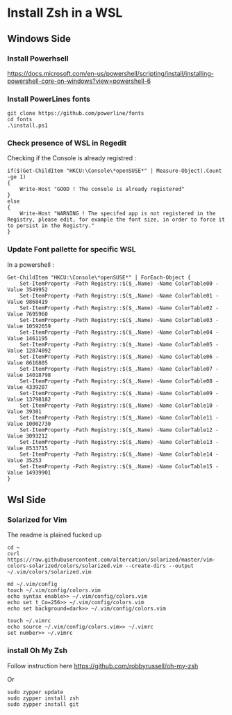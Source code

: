 # Install Zsh in a WSL

## Windows Side

### Install Powerhsell

https://docs.microsoft.com/en-us/powershell/scripting/install/installing-powershell-core-on-windows?view=powershell-6

### Install PowerLines fonts

```
git clone https://github.com/powerline/fonts
cd fonts
.\install.ps1
```

### Check presence of WSL in Regedit

Checking if the Console is already registred :
```
if($(Get-ChildItem "HKCU:\Console\*openSUSE*" | Measure-Object).Count -ge 1) 
{
    Write-Host "GOOD ! The console is already registered"
}
else
{
    Write-Host "WARNING ! The specifed app is not registered in the Registry, please edit, for example the font size, in order to force it to persist in the Registry."
}
```

### Update Font pallette for specific WSL

In a powershell :

```
Get-ChildItem "HKCU:\Console\*openSUSE*" | ForEach-Object {
    Set-ItemProperty -Path Registry::$($_.Name) -Name ColorTable00 -Value 3549952
    Set-ItemProperty -Path Registry::$($_.Name) -Name ColorTable01 -Value 9868419
    Set-ItemProperty -Path Registry::$($_.Name) -Name ColorTable02 -Value 7695960
    Set-ItemProperty -Path Registry::$($_.Name) -Name ColorTable03 -Value 10592659
    Set-ItemProperty -Path Registry::$($_.Name) -Name ColorTable04 -Value 1461195
    Set-ItemProperty -Path Registry::$($_.Name) -Name ColorTable05 -Value 12874092
    Set-ItemProperty -Path Registry::$($_.Name) -Name ColorTable06 -Value 8616805
    Set-ItemProperty -Path Registry::$($_.Name) -Name ColorTable07 -Value 14018798
    Set-ItemProperty -Path Registry::$($_.Name) -Name ColorTable08 -Value 4339207
    Set-ItemProperty -Path Registry::$($_.Name) -Name ColorTable09 -Value 13798182
    Set-ItemProperty -Path Registry::$($_.Name) -Name ColorTable10 -Value 39301
    Set-ItemProperty -Path Registry::$($_.Name) -Name ColorTable11 -Value 10002730
    Set-ItemProperty -Path Registry::$($_.Name) -Name ColorTable12 -Value 3093212
    Set-ItemProperty -Path Registry::$($_.Name) -Name ColorTable13 -Value 8533715
    Set-ItemProperty -Path Registry::$($_.Name) -Name ColorTable14 -Value 35253
    Set-ItemProperty -Path Registry::$($_.Name) -Name ColorTable15 -Value 14939901
}
```

## Wsl Side

### Solarized for Vim
The readme is plained fucked up

```
cd ~
curl https://raw.githubusercontent.com/altercation/solarized/master/vim-colors-solarized/colors/solarized.vim --create-dirs --output ~/.vim/colors/solarized.vim

md ~/.vim/config
touch ~/.vim/config/colors.vim
echo syntax enable>> ~/.vim/config/colors.vim
echo set t_Co=256>> ~/.vim/config/colors.vim
echo set background=dark>> ~/.vim/config/colors.vim

touch ~/.vimrc
echo source ~/.vim/config/colors.vim>> ~/.vimrc
set number>> ~/.vimrc
```

### install Oh My Zsh

Follow instruction here 
https://github.com/robbyrussell/oh-my-zsh

Or 
```
sudo zypper update
sudo zypper install zsh
sudo zypper install git

```

